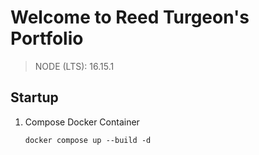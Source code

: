 # Welcome to Reed Turgeon's Portfolio

> NODE (LTS): 16.15.1 

## Startup

1. Compose Docker Container

    `docker compose up --build -d`
